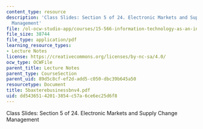 ```yaml
---
content_type: resource
description: 'Class Slides: Section 5 of 24. Electronic Markets and Supply Change
  Management'
file: /ol-ocw-studio-app/courses/15-566-information-technology-as-an-integrating-force-in-manufacturing-spring-2003/dd54365142013854c57a6ce6ec25d6f8_5baxterebusinessbnv4.pdf
file_size: 38744
file_type: application/pdf
learning_resource_types:
- Lecture Notes
license: https://creativecommons.org/licenses/by-nc-sa/4.0/
ocw_type: OCWFile
parent_title: Lecture Notes
parent_type: CourseSection
parent_uid: 89d5c8cf-ef2d-add5-c050-dbc39b645a50
resourcetype: Document
title: 5baxterebusinessbnv4.pdf
uid: dd543651-4201-3854-c57a-6ce6ec25d6f8
---
```

Class Slides: Section 5 of 24. Electronic Markets and Supply Change Management
